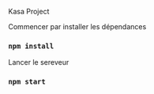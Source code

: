 Kasa Project

Commencer par installer les dépendances
### `npm install`

Lancer le sereveur
### `npm start`
